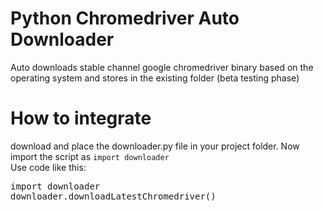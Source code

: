 # Python Chromedriver Auto Downloader
Auto downloads stable channel google chromedriver binary based on the operating system and stores in the existing folder (beta testing phase)

# How to integrate
download and place the downloader.py file in your project folder. Now import the script as <code>import downloader</code><br>
Use code like this:
<pre>import downloader
downloader.downloadLatestChromedriver()</pre>
